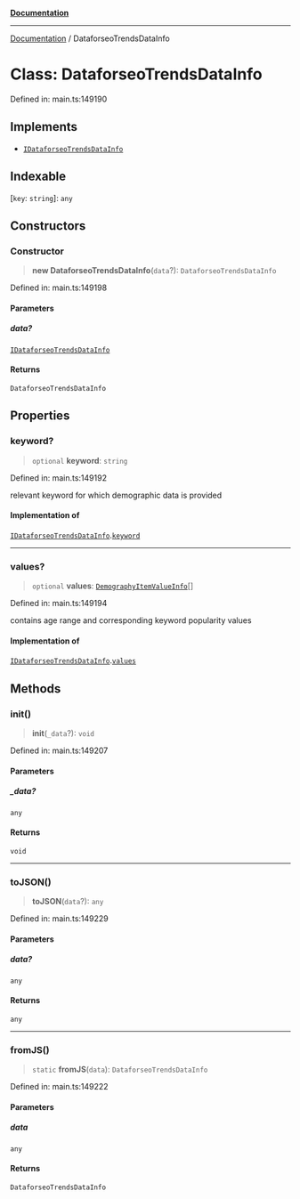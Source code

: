 [**Documentation**](../README.md)

***

[Documentation](../README.md) / DataforseoTrendsDataInfo

# Class: DataforseoTrendsDataInfo

Defined in: main.ts:149190

## Implements

- [`IDataforseoTrendsDataInfo`](../interfaces/IDataforseoTrendsDataInfo.md)

## Indexable

\[`key`: `string`\]: `any`

## Constructors

### Constructor

> **new DataforseoTrendsDataInfo**(`data`?): `DataforseoTrendsDataInfo`

Defined in: main.ts:149198

#### Parameters

##### data?

[`IDataforseoTrendsDataInfo`](../interfaces/IDataforseoTrendsDataInfo.md)

#### Returns

`DataforseoTrendsDataInfo`

## Properties

### keyword?

> `optional` **keyword**: `string`

Defined in: main.ts:149192

relevant keyword for which demographic data is provided

#### Implementation of

[`IDataforseoTrendsDataInfo`](../interfaces/IDataforseoTrendsDataInfo.md).[`keyword`](../interfaces/IDataforseoTrendsDataInfo.md#keyword)

***

### values?

> `optional` **values**: [`DemographyItemValueInfo`](DemographyItemValueInfo.md)[]

Defined in: main.ts:149194

contains age range and corresponding keyword popularity values

#### Implementation of

[`IDataforseoTrendsDataInfo`](../interfaces/IDataforseoTrendsDataInfo.md).[`values`](../interfaces/IDataforseoTrendsDataInfo.md#values)

## Methods

### init()

> **init**(`_data`?): `void`

Defined in: main.ts:149207

#### Parameters

##### \_data?

`any`

#### Returns

`void`

***

### toJSON()

> **toJSON**(`data`?): `any`

Defined in: main.ts:149229

#### Parameters

##### data?

`any`

#### Returns

`any`

***

### fromJS()

> `static` **fromJS**(`data`): `DataforseoTrendsDataInfo`

Defined in: main.ts:149222

#### Parameters

##### data

`any`

#### Returns

`DataforseoTrendsDataInfo`
